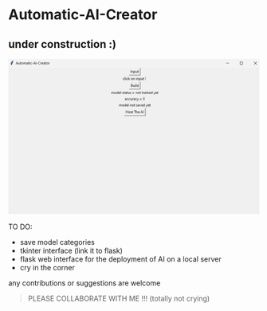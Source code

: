 # Automatic-AI-Creator

##  under construction :) 

![interface](interface.png)



TO DO:
* save model categories
* tkinter interface (link it to flask)
* flask web interface for the deployment of AI on a local server
* cry in the corner

any contributions or suggestions are welcome 

> PLEASE COLLABORATE WITH ME !!! (totally not crying)